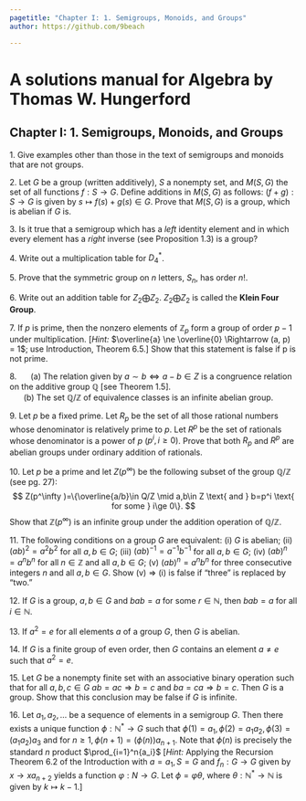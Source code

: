 ```yaml
---
pagetitle: "Chapter I: 1. Semigroups, Monoids, and Groups"
author: https://github.com/9beach

---
```


# A solutions manual for Algebra by Thomas W. Hungerford
## Chapter I: 1. Semigroups, Monoids, and Groups


1\. Give examples other than those in the text of semigroups and monoids
that are not groups.

2\. Let $G$ be a group (written additively), $S$ a nonempty set, and $M (S,
G)$ the set of all functions $f : S \to G$. Define additions in $M (S, G)$ as
follows: $(f + g) : S \to G$ is given by $s \mapsto f(s)+g(s) \in G$. Prove that
$M(S, G)$ is a group, which is abelian if $G$ is.

3\. Is it true that a semigroup which has a _left_ identity element and in
which every element has a _right_ inverse (see Proposition 1.3) is a group?

4\. Write out a multiplication table for $D_4^\ast$.

5\. Prove that the symmetric group on $n$ letters, $S_n$, has order $n!$.

6\. Write out an addition table for $Z_2\bigoplus Z_2$. $Z_2\bigoplus Z_2$
is called the **Klein Four Group**.

7\. If $p$ is prime, then the nonzero elements of $\mathbb{Z}_p$ form a
group of order $p - 1$ under multiplication. [_Hint:_ $\overline{a} \ne
\overline{0} \Rightarrow (a, p) = 1$; use Introduction, Theorem 6.5.] Show
that this statement is false if p is not prime.

8\.&nbsp;&nbsp;$\quad$(a) The relation given by $a \sim b \Leftrightarrow a-b \in Z$ is a congruence
relation on the additive group $\mathbb{Q}$ [see Theorem 1.5].
\
&nbsp;&nbsp;$\quad$(b) The set $\mathbb{Q}/\mathbb{Z}$ of equivalence classes is
an infinite abelian group.

9\. Let $p$ be a fixed prime. Let $R_p$ be the set of all those rational
numbers whose denominator is relatively prime to $p$. Let $R^p$ be the set of
rationals whose denominator is a power of $p$ ($p^i,i \ge 0$). Prove that both
$R_p$ and $R^p$ are abelian groups under ordinary addition of rationals.

10\. Let $p$ be a prime and let $Z(p^\infty )$ be the following subset of the
group $\mathbb{Q}/\mathbb{Z}$ (see pg. 27):
$$
Z(p^\infty )=\{\overline{a/b}\in Q/Z \mid a,b\in Z \text{ and } b=p^i \text{ for some }
i\ge 0\}.
$$
Show that $\mathbb{Z}(p^\infty )$ is an infinite group under the addition operation
of $\mathbb{Q}/\mathbb{Z}$.

11\. The following conditions on a group $G$ are equivalent: (i) $G$ is
abelian; (ii) $(ab)^2 = a^2b^2$ for all $a,b \in G$; (iii) $(ab)^{-1}
= a^{-1}b^{-1}$ for all $a,b \in G$; (iv) $(ab)^n = a^nb^n$ for all $n \in
\mathbb{Z}$ and all $a,b \in G$; (v) $(ab)^n = a^nb^n$ for three consecutive
integers $n$ and
all $a, b \in G$. Show (v) $\Rightarrow$ (i) is false if “three” is replaced
by “two.”

12\. If $G$ is a group, $a,b\in G$ and $bab=a$ for some $r\in \mathbb{N}$, then
$bab =a$ for all $i \in \mathbb{N}$.

13\. If $a^2 = e$ for all elements $a$ of a group $G$, then $G$ is abelian.

14\. If $G$ is a finite group of even order, then $G$ contains an element
$a \ne e$ such that $a^2 = e$.

15\. Let $G$ be a nonempty finite set with an associative binary operation
such that for all $a,b,c\in G\text{ } ab=ac\Rightarrow b=c \text{ and }
ba=ca\Rightarrow b=c$. Then $G$ is a group. Show that this conclusion may be
false if $G$ is infinite.

16\. Let $a_1, a_2,...$ be a sequence of elements in a semigroup $G$. Then
there exists a unique function $\phi : \mathbb{N}^* \to G$ such that $\phi (1) =
a_1, \phi (2) = a_1a_2,\phi (3) = (a_1a_2)a_3$ and for $n \ge 1, \phi (n+1) =
(\phi (n))a_{n+1}$.
Note that $\phi (n)$ is precisely the standard $n$ product $\prod_{i=1}^n{a_i}$
[_Hint:_ Applying the Recursion Theorem 6.2 of the Introduction with $a=a_1,S=G$ and $f_n :G \to G$ given by $x \to xa_{n+2}$ yields a function
$\varphi :N \to G$. Let $\phi =\varphi \theta$, where $\theta :\mathbb{N}^* \to \mathbb{N}$ is given by
$k \mapsto k-1$.]
